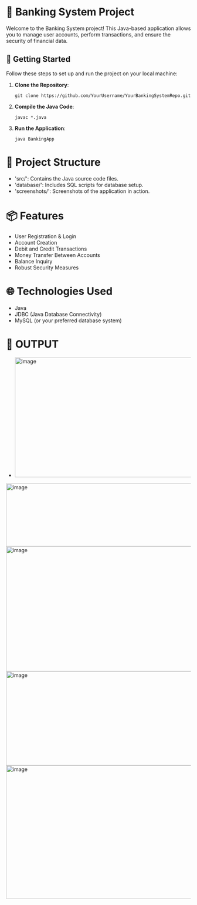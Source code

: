 # 🏦 Banking System Project

Welcome to the Banking System project! This Java-based application allows you to manage user accounts, perform transactions, and ensure the security of financial data.

## 🚀 Getting Started

Follow these steps to set up and run the project on your local machine:

1. **Clone the Repository**: 
   ```shell
   git clone https://github.com/YourUsername/YourBankingSystemRepo.git
2. **Compile the Java Code**:

   ```shell
   javac *.java
3. **Run the Application**:

   ```shell
   java BankingApp

# 📂 Project Structure
- 'src/': Contains the Java source code files.
- 'database/': Includes SQL scripts for database setup.
- 'screenshots/': Screenshots of the application in action.

# 📦 Features
- User Registration & Login
- Account Creation
- Debit and Credit Transactions
- Money Transfer Between Accounts
- Balance Inquiry
- Robust Security Measures

# 🌐 Technologies Used
- Java
- JDBC (Java Database Connectivity)
- MySQL (or your preferred database system)

# 📸 OUTPUT
- <img width="1047" height="326" alt="image" src="https://github.com/user-attachments/assets/f25f6e9a-1ee6-4264-805b-4aecec190ad3" />
<img width="727" height="171" alt="image" src="https://github.com/user-attachments/assets/190e8789-c8ab-478c-a666-e002127eecb8" />
<img width="868" height="340" alt="image" src="https://github.com/user-attachments/assets/255a1631-b140-4105-99ef-2b1d5b233507" />
<img width="793" height="256" alt="image" src="https://github.com/user-attachments/assets/38bc20c1-0ef9-4ea1-b5e5-433f3e8d954e" />
<img width="852" height="363" alt="image" src="https://github.com/user-attachments/assets/ddf9f7bc-6bf5-45eb-afea-976a86d7dd49" />




